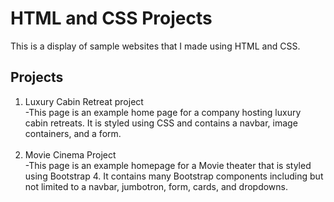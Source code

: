 # HTML and CSS Projects


This is a display of sample websites that I made using HTML and CSS.


## Projects

<ol>
 <li> Luxury Cabin Retreat project</li>
  -This page is an example home page for a company hosting luxury cabin retreats. It is styled using CSS and contains a navbar, image containers, and a form.
 <br>
 <br>
 <li> Movie Cinema Project</li>
  -This page is an example homepage for a Movie theater that is styled using Bootstrap 4. It contains many Bootstrap components including but not limited to a navbar, jumbotron, form, cards, and dropdowns.
</ol>

